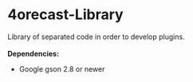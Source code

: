 # 4orecast-Library
Library of separated code in order to develop plugins.
<br>
<br>
<b>Dependencies:</b>
* Google gson 2.8 or newer
